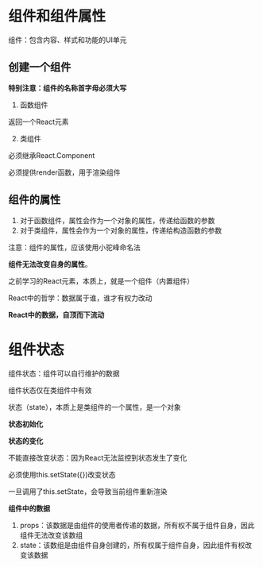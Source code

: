# 组件和组件属性

组件：包含内容、样式和功能的UI单元

## 创建一个组件

**特别注意：组件的名称首字母必须大写**

1. 函数组件

返回一个React元素

2. 类组件

必须继承React.Component

必须提供render函数，用于渲染组件

## 组件的属性

1. 对于函数组件，属性会作为一个对象的属性，传递给函数的参数
2. 对于类组件，属性会作为一个对象的属性，传递给构造函数的参数

注意：组件的属性，应该使用小驼峰命名法

**组件无法改变自身的属性**。

之前学习的React元素，本质上，就是一个组件（内置组件）

React中的哲学：数据属于谁，谁才有权力改动

**React中的数据，自顶而下流动**

# 组件状态

组件状态：组件可以自行维护的数据

组件状态仅在类组件中有效

状态（state），本质上是类组件的一个属性，是一个对象

**状态初始化**

**状态的变化**

不能直接改变状态：因为React无法监控到状态发生了变化

必须使用this.setState({})改变状态

一旦调用了this.setState，会导致当前组件重新渲染

**组件中的数据**

1. props：该数据是由组件的使用者传递的数据，所有权不属于组件自身，因此组件无法改变该数组
2. state：该数组是由组件自身创建的，所有权属于组件自身，因此组件有权改变该数据